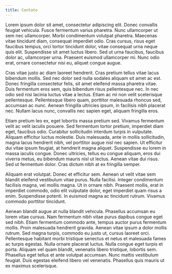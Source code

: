 ```yaml
---
title: Contato
---
```


Lorem ipsum dolor sit amet, consectetur adipiscing elit. Donec convallis
feugiat vehicula. Fusce fermentum varius pharetra. Nunc ullamcorper ut sem nec
ullamcorper. Morbi condimentum volutpat pharetra. Maecenas vitae tincidunt
diam, consequat imperdiet odio. Cras cursus, risus eget faucibus tempus, orci
tortor tincidunt dolor, vitae consequat urna neque quis elit. Suspendisse sit
amet luctus libero. Sed ut urna faucibus, faucibus dolor ac, ullamcorper urna.
Praesent euismod ullamcorper mi. Nunc odio erat, ornare consectetur nisi eu,
aliquet congue augue.

Cras vitae justo ac diam laoreet hendrerit. Cras pretium tellus vitae lacus
bibendum mollis. Sed nec dolor sed nulla sodales aliquam sit amet ac est. Donec
fringilla consectetur felis, sit amet eleifend massa pharetra vitae. Duis
fermentum eros sem, quis bibendum risus pellentesque nec. In nec odio sed nisi
lacinia luctus vitae a lectus. Etiam ac mi non velit scelerisque pellentesque.
Pellentesque libero quam, porttitor malesuada rhoncus sed, accumsan ac nunc.
Aenean fringilla ultricies ipsum, in facilisis nibh placerat nec. Nullam lacus
nunc, convallis nec sapien eget, aliquam fringilla eros.

Etiam pretium leo ex, eget lobortis massa pretium sed. Vivamus fermentum velit
ac velit iaculis posuere. Sed fermentum tortor pretium, imperdiet diam eget,
faucibus odio. Curabitur sollicitudin interdum turpis in vulputate. Aliquam
efficitur luctus molestie. Duis malesuada, ante in mollis sollicitudin, magna
lacus hendrerit nibh, vel porttitor augue nisl nec sapien. Ut efficitur dui
vitae ipsum feugiat, at hendrerit magna aliquet. Suspendisse eu lorem in massa
iaculis congue. Donec ultricies, tellus eu congue aliquam, eros dui viverra
metus, eu bibendum mauris nisl ut lectus. Aenean vitae dui risus. Sed ut
fermentum dolor. Cras dictum nibh at ex fringilla semper.

Aliquam erat volutpat. Donec et efficitur sem. Aenean ut velit vitae sem
blandit eleifend vestibulum vitae purus. Nulla facilisi. Integer condimentum
facilisis magna, vel mollis magna. Ut in ornare nibh. Praesent mollis, erat in
imperdiet commodo, odio elit vulputate dolor, eget imperdiet quam risus a enim.
Suspendisse potenti. In euismod magna ac tincidunt rutrum. Vivamus commodo
porttitor tincidunt.

Aenean blandit augue at nulla blandit vehicula. Phasellus accumsan eu lorem
vitae cursus. Nam fermentum nibh vitae purus dapibus congue eget sed nibh.
Etiam fermentum commodo ante, tempus auctor purus fermentum mollis. Proin
malesuada hendrerit gravida. Aenean vitae ipsum a dolor mollis rutrum. Sed
magna turpis, commodo eu justo ut, cursus laoreet orci. Pellentesque habitant
morbi tristique senectus et netus et malesuada fames ac turpis egestas. Nulla
ornare placerat luctus. Nulla congue eget turpis et porta. Aliquam vel quam
blandit, venenatis libero tristique, lobortis sem. Phasellus eget tellus et
ante volutpat accumsan. Nunc mattis vestibulum feugiat. Duis egestas eleifend
libero vel venenatis. Phasellus quis mauris ut ex maximus scelerisque.
